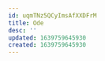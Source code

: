 ```yaml
---
id: uqmTNz5QCyImsAfXXDFrM
title: Ode
desc: ''
updated: 1639759645930
created: 1639759645930
---
```


